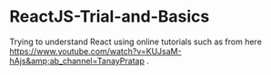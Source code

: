 # ReactJS-Trial-and-Basics
Trying to understand React using online tutorials such as from here https://www.youtube.com/watch?v=KUJsaM-hAjs&amp;ab_channel=TanayPratap .
